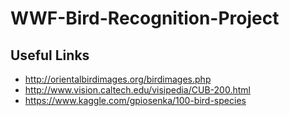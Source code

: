 # WWF-Bird-Recognition-Project

## Useful Links
- http://orientalbirdimages.org/birdimages.php
- http://www.vision.caltech.edu/visipedia/CUB-200.html
- https://www.kaggle.com/gpiosenka/100-bird-species
